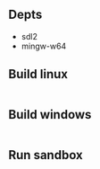 ## Depts
- sdl2
- mingw-w64

## Build linux
```sheel
```

## Build windows
```sheel
```

## Run sandbox
```sheel
```
